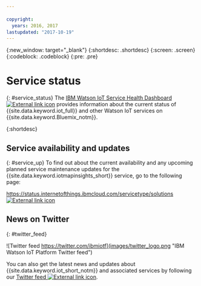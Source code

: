 ```yaml
---

copyright:
  years: 2016, 2017
lastupdated: "2017-10-19"
---
```


{:new_window: target="_blank"}
{:shortdesc: .shortdesc}
{:screen: .screen}
{:codeblock: .codeblock}
{:pre: .pre}

# Service status
{: #service_status}
The [IBM Watson IoT Service Health Dashboard ![External link icon](../../icons/launch-glyph.svg "External link icon")](https://status.internetofthings.ibmcloud.com/servicetype/solutions) provides information about the current status of {{site.data.keyword.iot_full}} and other Watson IoT services on {{site.data.keyword.Bluemix_notm}}.

{:shortdesc}

## Service availability and updates
{: #service_up}
To find out about the current availability and any upcoming planned service maintenance updates for the {{site.data.keyword.iotmapinsights_short}} service, go to the following page:

[https://status.internetofthings.ibmcloud.com/servicetype/solutions ![External link icon](../../icons/launch-glyph.svg "External link icon")](https://status.internetofthings.ibmcloud.com/servicetype/solutions)

## News on Twitter
{: #twitter_feed}

![Twitter feed https://twitter.com/ibmiotf](images/twitter_logo.png "IBM Watson IoT Platform Twitter feed")

You can also get the latest news and updates about {{site.data.keyword.iot_short_notm}} and associated services by following our [Twitter feed ![External link icon](../../icons/launch-glyph.svg "External link icon")](https://twitter.com/ibmiotf).

